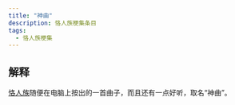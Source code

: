 ```yaml
---
title: "神曲"
description: 恪人族梗集条目
tags:
  - 恪人族梗集
---
```


## 解释

[恪人族](./恪人族)随便在电脑上按出的一首曲子，而且还有一点好听，取名“神曲”。